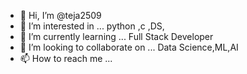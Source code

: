 - 👋 Hi, I’m @teja2509 
- 👀 I’m interested in ... python ,c ,DS,
- 🌱 I’m currently learning ... Full Stack Developer
- 💞️ I’m looking to collaborate on ... Data Science,ML,AI
- 📫 How to reach me ... 

<!---
teja2509/teja2509 is a ✨ special ✨ repository because its `README.md` (this file) appears on your GitHub profile.
You can click the Preview link to take a look at your changes.
--->
